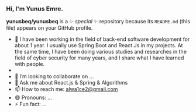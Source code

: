 ### Hi, I'm Yunus Emre.


**yunusbeq/yunusbeq** is a ✨ _special_ ✨ repository because its `README.md` (this file) appears on your GitHub profile.


- 🔭  I have been working in the field of back-end software development for about 1 year. I usually use Spring Boot and React.Js in my projects. At the same time, I have been doing various studies and researches in the field of cyber security for many years, and I share what I have learned with people.
- 
- 👯 I’m looking to collaborate on ...
- 💬 Ask me about React.js & Spring & Algorithms
- 📫 How to reach me: alwa1ce2@gmail.com
- 😄 Pronouns: ...
- ⚡ Fun fact: ...

